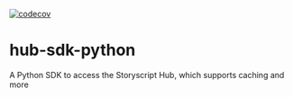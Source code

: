[![codecov](https://codecov.io/gh/storyscript/hub-sdk-python/branch/master/graph/badge.svg)](https://codecov.io/gh/storyscript/hub-sdk-python)

# hub-sdk-python
A Python SDK to access the Storyscript Hub, which supports caching and more
